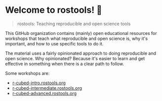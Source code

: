 # Welcome to rostools! :tada:

> rostools: Teaching reproducible and open science tools

This GitHub organization contains (mainly) open educational resources for workshops
that teach what reproducible and open science is, why it's important, and how to use specific
tools to do it.

The material uses a fairly opinionated approach to doing reproducible and open science.
Why opinionated? Because it's easier to learn and get effective in something when there
is a clear path to follow.

Some workshops are:

- [r-cubed-intro.rostools.org](https://r-cubed-intro.rostools.org)
- [r-cubed-intermediate.rostools.org](https://r-cubed-intermediate.rostools.org)
- [r-cubed-advanced.rostools.org](https://r-cubed-advanced.rostools.org)
